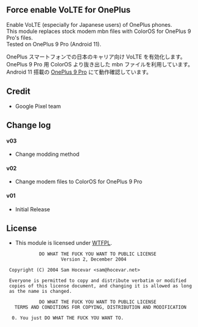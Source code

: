 ## Force enable VoLTE for OnePlus

Enable VoLTE (especially for Japanese users) of OnePlus phones.  
This module replaces stock modem mbn files with ColorOS for OnePlus 9 Pro's files.   
Tested on OnePlus 9 Pro (Android 11).  

OnePlus スマートフォンでの日本のキャリア向け VoLTE を有効化します。  
OnePlus 9 Pro 用 ColorOS より抜き出した mbn ファイルを利用しています。  
Android 11 搭載の [OnePlus 9 Pro](https://androplus.org/entry/oneplus-9-pro-real-review/) にて動作確認しています。

## Credit

* Google Pixel team

## Change log

#### v03
* Change modding method

#### v02
* Change modem files to ColorOS for OnePlus 9 Pro

#### v01
* Initial Release

## License

- This module is licensed under [WTFPL](http://www.wtfpl.net/).

```
            DO WHAT THE FUCK YOU WANT TO PUBLIC LICENSE
                    Version 2, December 2004

 Copyright (C) 2004 Sam Hocevar <sam@hocevar.net>

 Everyone is permitted to copy and distribute verbatim or modified
 copies of this license document, and changing it is allowed as long
 as the name is changed.

            DO WHAT THE FUCK YOU WANT TO PUBLIC LICENSE
   TERMS AND CONDITIONS FOR COPYING, DISTRIBUTION AND MODIFICATION

  0. You just DO WHAT THE FUCK YOU WANT TO.
```